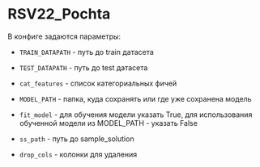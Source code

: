 # RSV22_Pochta

В конфиге задаются параметры:

* `TRAIN_DATAPATH` - путь до train датасета

* `TEST_DATAPATH` - путь до test датасета

* `cat_features` - список категориальных фичей

* `MODEL_PATH` - папка, куда сохранять или где уже сохранена модель

* `fit_model` - для обучения модели указать True, для использования обученной модели из MODEL_PATH - указать False

* `ss_path` - путь до sample_solution

* `drop_cols` - колонки для удаления

